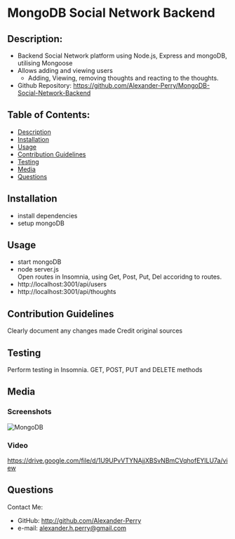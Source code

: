 # MongoDB Social Network Backend

## Description: 
* Backend Social Network platform using Node.js, Express and mongoDB, utilising Mongoose
* Allows adding and viewing users
	* Adding, Viewing, removing thoughts and reacting to the thoughts. 
* Github Repository: https://github.com/Alexander-Perry/MongoDB-Social-Network-Backend

## Table of Contents: 
* [Description](#description)
* [Installation](#installation)
* [Usage](#usage)
* [Contribution Guidelines](#contribution-guidelines)
* [Testing](#testing)
* [Media](#media)
* [Questions](#questions)
  
## Installation
* install dependencies
* setup mongoDB

## Usage
* start mongoDB
* node server.js  
Open routes in Insomnia, using Get, Post, Put, Del accoridng to routes.
* http://localhost:3001/api/users
* http://localhost:3001/api/thoughts

## Contribution Guidelines
Clearly document any changes made
Credit original sources

## Testing
Perform testing in Insomnia.
GET, POST, PUT and DELETE methods

## Media
### Screenshots
![MongoDB](https://user-images.githubusercontent.com/102524579/191036924-5a102a4a-db51-45fa-95b2-f498372902f2.png)

### Video
https://drive.google.com/file/d/1U9UPvVTYNAjjXBSvNBmCVqhofEYlLU7a/view

## Questions
Contact Me: 
* GitHub: http://github.com/Alexander-Perry
* e-mail: alexander.h.perry@gmail.com
